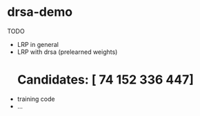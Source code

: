 # drsa-demo



TODO
- LRP in general
- LRP with drsa (prelearned weights)
    # Candidates: [ 74 152 336 447]
- training code
- ...


